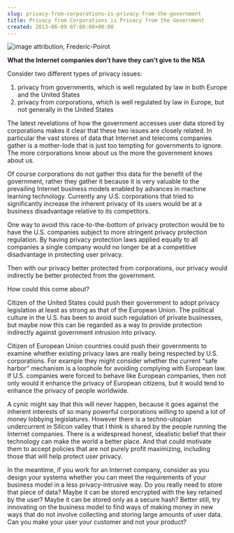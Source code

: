 ```yaml
---  
slug: privacy-from-corporations-is-privacy-from-the-government
title: Privacy from Corporations is Privacy from the Government
created: 2013-06-09 07:00:00+00:00
---  
```

![image attribution, Frederic-Poirot][0]

[0]: /img/by-Frederic-Poirot.webp

**What the Internet companies don’t have they can’t give to the NSA**

Consider two different types of privacy issues:
1.  privacy from governments, which is well regulated by law in both Europe and the United States
2.  privacy from corporations, which is well regulated by law in Europe, but not generally in the United States

The latest revelations of how the government accesses user data stored by corporations makes it clear that these two issues are closely related. In particular the vast stores of data that Internet and telecoms companies gather is a mother-lode that is just too tempting for governments to ignore. The more corporations know about us the more the government knows about us.

Of course corporations do not gather this data for the benefit of the
government, rather they gather it because it is very valuable to the prevailing Internet business models enabled by advances in machine learning technology. Currently any U.S. corporations that tried to significantly increase the inherent privacy of its users would be at a business disadvantage relative to its competitors.

One way to avoid this race-to-the-bottom of privacy protection would be to have the U.S. companies subject to more stringent privacy protection regulation. By having privacy protection laws applied equally to all companies a single company would no longer be at a competitive disadvantage in protecting user privacy.

Then with our privacy better protected from corporations, our privacy would indirectly be better protected from the government.

How could this come about?

Citizen of the United States could push their government to adopt privacy legislation at least as strong as that of the European Union. The political culture in the U.S. has been to avoid such regulation of private businesses, but maybe now this can be regarded as a way to provide protection indirectly against government intrusion into privacy.

Citizen of European Union countries could push their governments to examine whether existing privacy laws are really being respected by U.S. corporations. For example they might consider whether the current “safe harbor” mechanism is a loophole for avoiding complying with European law. If U.S. companies were forced to behave like European companies, then not only would it enhance the privacy of European citizens, but it would tend to enhance the privacy of people worldwide.

A cynic might say that this will never happen, because it goes against the inherent interests of so many powerful corporations willing to spend a lot of money lobbying legislatures. However there is a techno-utopian undercurrent in Silicon valley that I think is shared by the people running the Internet companies. There is a widespread honest, idealistic belief that their technology can make the world a better place. And that could motivate them to accept policies that are not purely profit maximizing, including those that will help protect user privacy.

In the meantime, if you work for an Internet company, consider as you design your systems whether you can meet the requirements of your business model in a less privacy-intrusive way. Do you really need to store that piece of data? Maybe it can be stored encrypted with the key retained by the user? Maybe it can be stored only as a secure hash? Better still, try innovating on the business model to find ways of making money in new ways that do not involve collecting and storing large amounts of user data. Can you make your user your customer and not your product?

